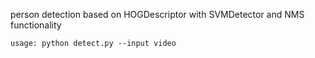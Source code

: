 person detection based on HOGDescriptor with SVMDetector and NMS functionality

`usage: python detect.py --input video`